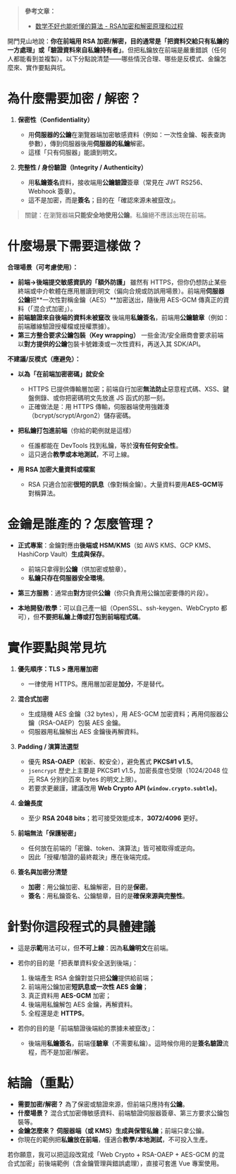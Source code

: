 > **參考文章：**
> - [数学不好也能听懂的算法 - RSA加密和解密原理和过程](https://www.bilibili.com/video/BV1XP4y1A7Ui/?spm_id_from=333.1007.top_right_bar_window_history.content.click&vd_source=dd97ccca0358cc54d2813737943d2b54)

開門見山地說：**你在前端用 RSA 加密/解密，目的通常是「把資料交給只有私鑰的一方處理」或「驗證資料來自私鑰持有者」**。但把私鑰放在前端是嚴重錯誤（任何人都能看到並複製）。以下分點說清楚——哪些情況合理、哪些是反模式、金鑰怎麼來、實作要點與坑。

# 為什麼需要加密 / 解密？

1. **保密性（Confidentiality）**

   * 用**伺服器的公鑰**在瀏覽器端加密敏感資料（例如：一次性金鑰、報表查詢參數），傳到伺服器後用**伺服器的私鑰**解密。
   * 這樣「只有伺服器」能讀到明文。
2. **完整性 / 身份驗證（Integrity / Authenticity）**

   * 用**私鑰簽名**資料，接收端用**公鑰驗證**簽章（常見在 JWT RS256、Webhook 簽章）。
   * 這不是加密，而是**簽名**；目的在「確認來源未被竄改」。

> 關鍵：在瀏覽器端**只能安全地使用公鑰**。私鑰絕不應該出現在前端。

# 什麼場景下需要這樣做？

**合理場景（可考慮使用）：**

* **前端→後端提交敏感資訊的「額外防護」**
  雖然有 HTTPS，但你仍想防止某些終端或中介軟體在應用層讀到明文（偏向合規或防誤用場景）。前端用**伺服器公鑰**把**一次性對稱金鑰（AES）**加密送出，隨後用 AES-GCM 傳真正的資料（「混合式加密」）。
* **前端驗證來自後端的資料未被竄改**
  後端用**私鑰簽名**，前端用**公鑰驗章**（例如：前端離線驗證授權檔或授權票據）。
* **第三方整合要求公鑰包裝（Key wrapping）**
  一些金流/安全廠商會要求前端以**對方提供的公鑰**包裝卡號雜湊或一次性資料，再送入其 SDK/API。

**不建議/反模式（應避免）：**

* **以為「在前端加密密碼」就安全**

  * HTTPS 已提供傳輸層加密；前端自行加密**無法防止**惡意程式碼、XSS、鍵盤側錄、或你把密碼明文先放進 JS 函式的那一刻。
  * 正確做法是：用 HTTPS 傳輸，伺服器端使用強雜湊（bcrypt/scrypt/Argon2）儲存密碼。
* **把私鑰打包進前端**（你給的範例就是這樣）

  * 任誰都能在 DevTools 找到私鑰，等於**沒有任何安全性**。
  * 這只適合**教學或本地測試**，不可上線。
* **用 RSA 加密大量資料或檔案**

  * RSA 只適合加密**很短的訊息**（像對稱金鑰）。大量資料要用**AES-GCM**等對稱算法。

# 金鑰是誰產的？怎麼管理？

* **正式專案**：金鑰對應由**後端或 HSM/KMS**（如 AWS KMS、GCP KMS、HashiCorp Vault）**生成與保存**。

  * 前端只拿得到**公鑰**（供加密或驗章）。
  * **私鑰只存在伺服器安全環境**。
* **第三方服務**：通常由**對方**提供**公鑰**（你只負責用公鑰加密要傳的片段）。
* **本地開發/教學**：可以自己產一組（OpenSSL、ssh-keygen、WebCrypto 都可），但**不要把私鑰上傳或打包到前端程式碼**。

# 實作要點與常見坑

1. **優先順序：TLS > 應用層加密**

   * 一律使用 HTTPS。應用層加密是**加分**，不是替代。
2. **混合式加密**

   * 生成隨機 AES 金鑰（32 bytes），用 AES-GCM 加密資料；再用伺服器公鑰（RSA-OAEP）包裝 AES 金鑰。
   * 伺服器用私鑰解出 AES 金鑰後再解資料。
3. **Padding / 演算法選型**

   * 優先 **RSA-OAEP**（較新、較安全），避免舊式 **PKCS#1 v1.5**。
   * `jsencrypt` 歷史上主要是 PKCS#1 v1.5，加密長度也受限（1024/2048 位元 RSA 分別約百來 bytes 的明文上限）。
   * 若要求更嚴謹，建議改用 **Web Crypto API (`window.crypto.subtle`)**。
4. **金鑰長度**

   * 至少 **RSA 2048 bits**；若可接受效能成本，**3072/4096** 更好。
5. **前端無法「保護秘密」**

   * 任何放在前端的「密鑰、token、演算法」皆可被取得或逆向。
   * 因此「授權/驗證的最終裁決」應在後端完成。
6. **簽名與加密分清楚**

   * **加密**：用公鑰加密、私鑰解密，目的是**保密**。
   * **簽名**：用私鑰簽名、公鑰驗章，目的是**確保來源與完整性**。

# 針對你這段程式的具體建議

* 這是**示範**用法可以，但**不可上線**：因為**私鑰明文**在前端。
* 若你的目的是「把表單資料安全送到後端」：

  1. 後端產生 RSA 金鑰對並只把**公鑰**提供給前端；
  2. 前端用公鑰加密**短訊息或一次性 AES 金鑰**；
  3. 真正資料用 **AES-GCM** 加密；
  4. 後端用私鑰解包 AES 金鑰，再解資料。
  5. 全程還是走 **HTTPS**。
* 若你的目的是「前端驗證後端給的票據未被竄改」：

  * 後端用**私鑰簽名**，前端僅**驗章**（不需要私鑰）。這時候你用的是**簽名驗證**流程，而不是加密/解密。

# 結論（重點）

* **需要加密/解密？** 為了保密或驗證來源，但前端只應持有**公鑰**。
* **什麼場景？** 混合式加密傳敏感資料、前端驗證伺服器簽章、第三方要求公鑰包裝等。
* **金鑰怎麼來？** **伺服器端（或 KMS）生成與保管私鑰**；前端只拿公鑰。
* 你現在的範例把**私鑰放在前端**，僅適合**教學/本地測試**，不可投入生產。

若你願意，我可以把這段改寫成「Web Crypto + RSA-OAEP + AES-GCM 的混合式加密」前後端範例（含金鑰管理與錯誤處理），直接可套進 Vue 專案使用。
